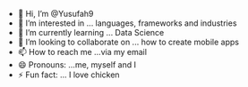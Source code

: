 - 👋 Hi, I’m @Yusufah9
- 👀 I’m interested in ... languages, frameworks and industries
- 🌱 I’m currently learning ... Data Science 
- 💞️ I’m looking to collaborate on ... how to create mobile apps 
- 📫 How to reach me ...via my email 
- 😄 Pronouns: ...me, myself and I 
- ⚡ Fun fact: ... I love chicken 

<!---
Yusufah9/Yusufah9 is a ✨ special ✨ repository because its `README.md` (this file) appears on your GitHub profile.
You can click the Preview link to take a look at your changes.
--->

